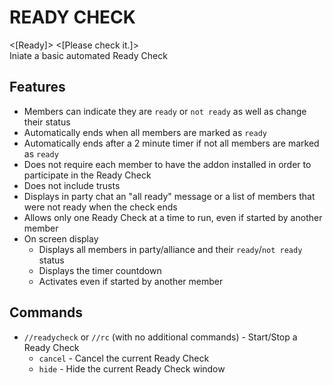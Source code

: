 # READY CHECK #
<[Ready]> <[Please check it.]>  
Iniate a basic automated Ready Check

## Features ##
 - Members can indicate they are `ready` or `not ready` as well as change their status
 - Automatically ends when all members are marked as `ready`
 - Automatically ends after a 2 minute timer if not all members are marked as `ready`
 - Does not require each member to have the addon installed in order to participate in the Ready Check
 - Does not include trusts
 - Displays in party chat an "all ready" message or a list of members that were not ready when the check ends
 - Allows only one Ready Check at a time to run, even if started by another member
 - On screen display
   - Displays all members in party/alliance and their `ready`/`not ready` status
   - Displays the timer countdown
   - Activates even if started by another member
  
## Commands ##
 - `//readycheck` or `//rc` (with no additional commands) - Start/Stop a Ready Check
   - `cancel` - Cancel the current Ready Check
   - `hide` - Hide the current Ready Check window
